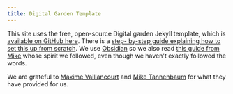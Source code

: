 ```yaml
---
title: Digital Garden Template
---
```

This site uses the free, open-source Digital garden Jekyll template, which is [available on GitHub here](https://github.com/maximevaillancourt/digital-garden-jekyll-template).  There is a [step- by-step guide explaining how to set this up from scratch](https://maximevaillancourt.com/blog/setting-up-your-own-digital-garden-with-jekyll). We use [Obsidian](https://obsidian.md/) so we also read [this guide from Mike](https://refinedmind.co/obsidian-jekyll-workflow) whose spirit we followed, even though we haven't exactly followed the words.

We are grateful to [Maxime Vaillancourt](https://maximevaillancourt.com/) and [Mike Tannenbaum](https://miketannenbaum.com/) for what they have provided for us.

